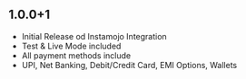 ## 1.0.0+1

- Initial Release od Instamojo Integration
- Test & Live Mode included
- All payment methods include
- UPI, Net Banking, Debit/Credit Card, EMI Options, Wallets
